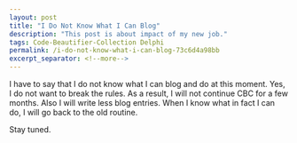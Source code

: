 ```yaml
---
layout: post
title: "I Do Not Know What I Can Blog"
description: "This post is about impact of my new job."
tags: Code-Beautifier-Collection Delphi
permalink: /i-do-not-know-what-i-can-blog-73c6d4a98bb
excerpt_separator: <!--more-->
---
```

I have to say that I do not know what I can blog and do at this moment. Yes, I do not want to break the rules. As a result, I will not continue CBC for a few months. Also I will write less blog entries. When I know what in fact I can do, I will go back to the old routine.

Stay tuned.
<!--more-->
